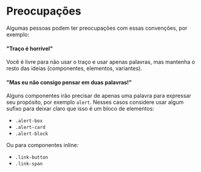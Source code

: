 # Preocupações

Algumas pessoas podem ter preocupações com essas convenções, por exemplo:

#### "Traço é horrível"

Você é livre para não usar o traço e usar apenas palavras, mas mantenha o resto das ideias (componentes, elementos, variantes).

#### "Mas eu não consigo pensar em duas palavras!"

Alguns componentes irão precisar de apenas uma palavra para expressar seu propósito, por exemplo `alert`. Nesses casos considere usar algum sufixo para deixar claro que isso é um bloco de elementos:

  * `.alert-box`
  * `.alert-card`
  * `.alert-block`

  Ou para componentes inline:

  * `.link-button`
  * `.link-span`
